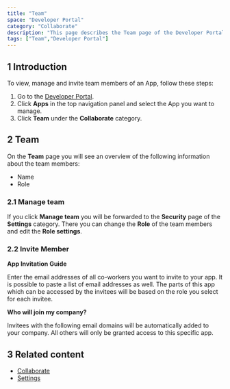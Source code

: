 ```yaml
---
title: "Team"
space: "Developer Portal"
category: "Collaborate"
description: "This page describes the Team page of the Developer Portal."
tags: ["Team","Developer Portal"]
---
```


## 1 Introduction

To view, manage and invite team members of an App, follow these steps:

1. Go to the [Developer Portal](http://home.mendix.com). 
2. Click **Apps** in the top navigation panel and select the App you want to manage.
3. Click **Team** under the **Collaborate** category.

## 2 Team

On the **Team** page you will see an overview of the following information about the team members:

*   Name
*   Role

### 2.1 Manage team

If you click **Manage team** you will be forwarded to the **Security** page of the **Settings** category. 
There you can change the **Role** of the team members and edit the **Role settings**. 

### 2.2 Invite Member

**App Invitation Guide**

Enter the email addresses of all co-workers you want to invite to your app. It is possible to paste a list of email addresses as well. 
The parts of this app which can be accessed by the invitees will be based on the role you select for each invitee.

**Who will join my company?**

Invitees with the following email domains will be automatically added to your company. 
All others will only be granted access to this specific app.

## 3 Related content

*   [Collaborate](/developerportal/collaborate)
*   [Settings](/developerportal/settings)
